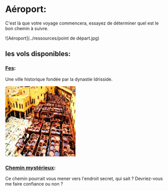 # Aéroport: 
C'est là que votre voyage commencera, essayez de déterminer quel est le bon chemin à suivre.


![Aéroport](../ressources/point de départ.jpg)


## les vols disponibles:
### [Fes](Fes.md):
Une ville historique fondée par la dynastie Idrisside.

![fes](../ressources/fes.jpg)

### [Chemin mystérieux](gameOver.md):
Ce chemin pourrait vous mener vers l'endroit secret, qui sait ? Devriez-vous me faire confiance ou non ?


